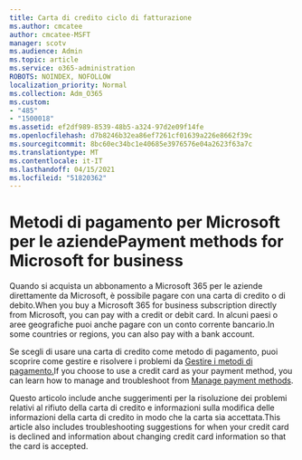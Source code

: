 ```yaml
---
title: Carta di credito ciclo di fatturazione
ms.author: cmcatee
author: cmcatee-MSFT
manager: scotv
ms.audience: Admin
ms.topic: article
ms.service: o365-administration
ROBOTS: NOINDEX, NOFOLLOW
localization_priority: Normal
ms.collection: Adm_O365
ms.custom:
- "485"
- "1500018"
ms.assetid: ef2df989-8539-48b5-a324-97d2e09f14fe
ms.openlocfilehash: d7b8246b32ea86ef7261cf01639a226e8662f39c
ms.sourcegitcommit: 8bc60ec34bc1e40685e3976576e04a2623f63a7c
ms.translationtype: MT
ms.contentlocale: it-IT
ms.lasthandoff: 04/15/2021
ms.locfileid: "51820362"
---
```

# <a name="payment-methods-for-microsoft-for-business"></a><span data-ttu-id="dbc21-102">Metodi di pagamento per Microsoft per le aziende</span><span class="sxs-lookup"><span data-stu-id="dbc21-102">Payment methods for Microsoft for business</span></span>

<span data-ttu-id="dbc21-103">Quando si acquista un abbonamento a Microsoft 365 per le aziende direttamente da Microsoft, è possibile pagare con una carta di credito o di debito.</span><span class="sxs-lookup"><span data-stu-id="dbc21-103">When you buy a Microsoft 365 for business subscription directly from Microsoft, you can pay with a credit or debit card.</span></span> <span data-ttu-id="dbc21-104">In alcuni paesi o aree geografiche puoi anche pagare con un conto corrente bancario.</span><span class="sxs-lookup"><span data-stu-id="dbc21-104">In some countries or regions, you can also pay with a bank account.</span></span>
  
<span data-ttu-id="dbc21-105">Se scegli di usare una carta di credito come metodo di pagamento, puoi scoprire come gestire e risolvere i problemi da [Gestire i metodi di pagamento.](https://docs.microsoft.com/microsoft-365/commerce/billing-and-payments/manage-payment-methods)</span><span class="sxs-lookup"><span data-stu-id="dbc21-105">If you choose to use a credit card as your payment method, you can learn how to manage and troubleshoot from [Manage payment methods](https://docs.microsoft.com/microsoft-365/commerce/billing-and-payments/manage-payment-methods).</span></span>
  
<span data-ttu-id="dbc21-106">Questo articolo include anche suggerimenti per la risoluzione dei problemi relativi al rifiuto della carta di credito e informazioni sulla modifica delle informazioni della carta di credito in modo che la carta sia accettata.</span><span class="sxs-lookup"><span data-stu-id="dbc21-106">This article also includes troubleshooting suggestions for when your credit card is declined and information about changing credit card information so that the card is accepted.</span></span>